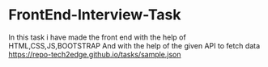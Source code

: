 # FrontEnd-Interview-Task
In this task i have made the front end with the help of HTML,CSS,JS,BOOTSTRAP
And with the help of the given API to fetch data https://repo-tech2edge.github.io/tasks/sample.json
